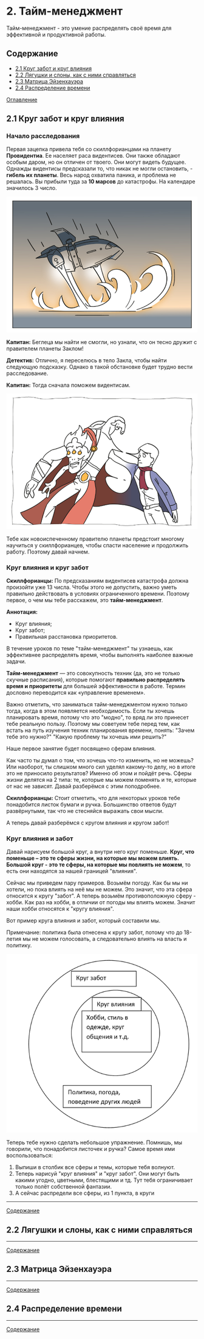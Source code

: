 # 2. Тайм-менеджмент

Тайм-менеджмент - это умение распределять своё время для эффективной и продуктивной работы.

## Содержание

+ [2.1 Круг забот и круг влияния](#21-круг-забот-и-круг-влияния)
+ [2.2 Лягушки и слоны, как с ними справляться](#22-лягушки-и-слоны-как-с-ними-справляться)
+ [2.3 Матрица Эйзенхауэра](#23-матрица-эйзенхауэра)
+ [2.4 Распределение времени](#24-распределение-времени)

[Оглавление](../README.md)

## 2.1 Круг забот и круг влияния

### Начало расследования

Первая зацепка привела тебя со скиллфорианцами на планету **Провидентиа**. Ее населяет раса видентисев. Они также обладают особым даром, но он отличен от твоего. Они могут видеть будущее. Однажды видентисы предсказали то, что никак не могли остановить, - **гибель их планеты**. Весь народ охватила паника, и проблема не решалась. Вы прибыли туда за **10 марсов** до катастрофы. На календаре значилось 3 число.

![02](./Img/02_01.jpg)

**Капитан:** Беглеца мы найти не смогли, но узнали, что он тесно дружит с правителем планеты Заклом!

**Детектив:** Отлично, я переселюсь в тело Закла, чтобы найти следующую подсказку. Однако в такой обстановке будет трудно вести расследование.

**Капитан:** Тогда сначала поможем видентисам.

![02](./Img/02_02.jpg)

Тебе как новоиспеченному правителю планеты предстоит многому научиться у скиллфорианцев, чтобы спасти население и продолжить работу. Поэтому давай начнем.

### Круг влияния и круг забот

**Скиллфорианцы:** По предсказаниям видентисев катастрофа должна произойти уже 13 числа. Чтобы этого не допустить, важно уметь правильно действовать в условиях ограниченного времени. Поэтому первое, о чем мы тебе расскажем, это **тайм-менеджмент**.

**Аннотация:**

+ Круг влияния;
+ Круг забот;
+ Правильная расстановка приоритетов.

В течение уроков по теме "тайм-менеджмент" ты узнаешь, как эффективнее распределять время, чтобы выполнять наиболее важные задачи.

**Тайм-менеджмент** — это совокупность техник (да, это не только скучные расписания), которые помогают **правильно распределять время и приоритеты** для большей эффективности в работе. Термин дословно переводится как «управление временем».

Важно отметить, что заниматься тайм-менеджментом нужно только тогда, когда в этом появляется необходимость. Если ты хочешь планировать время, потому что это "модно", то вряд ли это принесет тебе реальную пользу. Поэтому мы советуем тебе перед тем, как встать на путь изучения техник планирования времени, понять: "Зачем тебе это нужно?" "Какую проблему ты хочешь ими решить?"

Наше первое занятие будет посвящено сферам влияния.

Как часто ты думал о том, что хочешь что-то изменить, но не можешь? Или наоборот, ты слишком много сил уделял какому-то делу, но в итоге это не приносило результатов? Именно об этом и пойдёт речь. Сферы жизни делятся на 2 типа: те, которые мы можем поменять и те, которые от нас не зависят. Давай разберёмся с этим поподробнее.

**Скиллфорианцы:** Стоит отметить, что для некоторых уроков тебе понадобится листок бумаги и ручка. Большинство ответов будут  развёрнутыми, так что не стесняйся выражать свои мысли.

А теперь давай разберёмся с кругом влияния и кругом забот!

### Круг влияния и забот

Давай нарисуем большой круг, а внутри него круг поменьше. **Круг, что поменьше – это те сферы жизни, на которые мы можем влиять. Большой круг - это те сферы, на которые мы повлиять не можем**, то есть они находятся за нашей границей "влияния".

Сейчас мы приведем пару примеров. Возьмём погоду. Как бы мы ни хотели, но пока влиять на неё мы не можем. Это значит, что эта сфера относится к кругу "забот". А теперь возьмём противоположную сферу - хобби. Как раз на хобби, в отличии от погоды мы влиять можем. Значит наши хобби относятся к "кругу влияния".

Вот пример круга влияния и забот, который составили мы.

Примечание: политика была отнесена к кругу забот, потому что до 18-летия мы не можем голосовать, а следовательно влиять на власть и политику.

![02](./Img/02_03.png)

Теперь тебе нужно сделать небольшое упражнение. Помнишь, мы говорили, что понадобится листочек и ручка? Самое время ими воспользоваться:

1. Выпиши в столбик все сферы и темы, которые тебя волнуют.
2. Теперь нарисуй "круг влияния" и "круг забот". Они могут быть какими угодно, цветными, блестящими и тд. Тут тебя ограничивает только полёт собственной фантазии.
3. А сейчас распредели все сферы, из 1 пункта, в круги

---
[Содержание](#содержание)

## 2.2 Лягушки и слоны, как с ними справляться

---
[Содержание](#содержание)

## 2.3 Матрица Эйзенхауэра

---
[Содержание](#содержание)

## 2.4 Распределение времени

---
[Содержание](#содержание)
